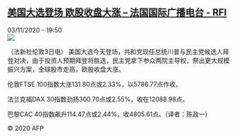 <!--1604433360000-->
[美国大选登场 欧股收盘大涨 – 法国国际广播电台 - RFI](http://www.rfi.fr//cn/contenu/20201103-%E7%BE%8E%E5%9B%BD%E5%A4%A7%E9%80%89%E7%99%BB%E5%9C%BA-%E6%AC%A7%E8%82%A1%E6%94%B6%E7%9B%98%E5%A4%A7%E6%B6%A8)
------

<div>03/11/2020 - 19:50</div><img src="https://s.rfi.fr/media/display/12826a8a-1e07-11eb-b391-005056bff430/w:310/p:16x9/eco0001b.201104025002.jpg"><div class="t-content__body u-clearfix"><p>（法新社伦敦3日电）    美国大选今天登场，共和党现任总统川普与民主党候选人拜登对决，由于投资人预期拜登将胜选，民主党拿下参众两院主导权，祭出更大规模振兴方案，全球股市走高，欧股收盘大涨。</p><p>    伦敦FTSE 100指数大涨131.80点或2.33%，以5786.77点作收。</p><p>    法兰克福DAX 30指数劲扬300.70点或2.55%，收在12088.98点。</p><p>    巴黎CAC 40指数飙升114.47点或2.44%，收4805.61点。（译者：陈政一）</p><p class="t-copyright">© 2020 AFP</p>        </div>
